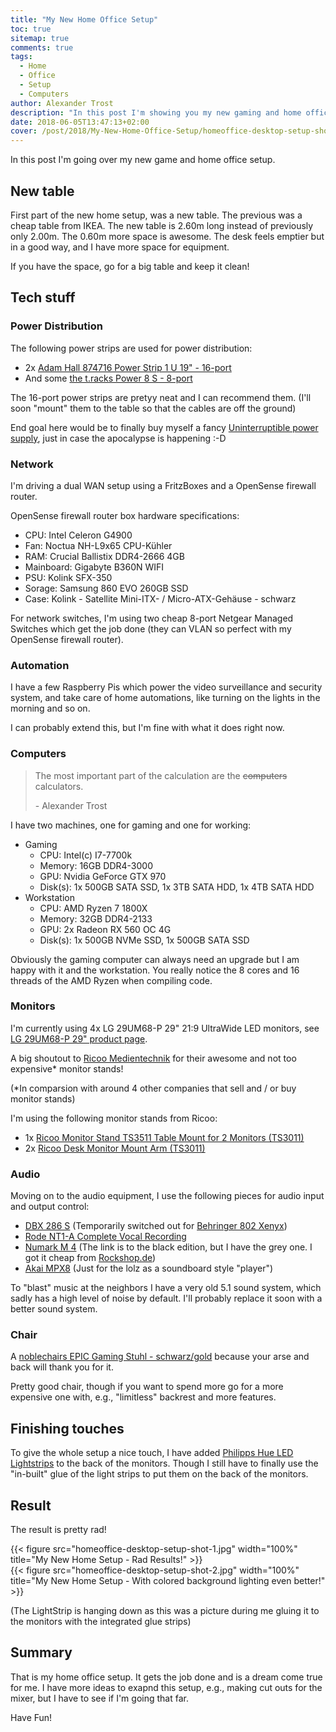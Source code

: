 ```yaml
---
title: "My New Home Office Setup"
toc: true
sitemap: true
comments: true
tags:
  - Home
  - Office
  - Setup
  - Computers
author: Alexander Trost
description: "In this post I'm showing you my new gaming and home office setup."
date: 2018-06-05T13:47:13+02:00
cover: /post/2018/My-New-Home-Office-Setup/homeoffice-desktop-setup-shot-1.jpg
---
```


In this post I'm going over my new game and home office setup.

## New table

First part of the new home setup, was a new table.
The previous was a cheap table from IKEA. The new table is 2.60m long instead of previously only 2.00m.
The 0.60m more space is awesome. The desk feels emptier but in a good way, and I have more space for equipment.

If you have the space, go for a big table and keep it clean!

## Tech stuff

### Power Distribution

The following power strips are used for power distribution:

* 2x [Adam Hall 874716 Power Strip 1 U 19" - 16-port](https://www.thomann.de/intl/adam_hall_874716_power_strip_1_u_19.htm)
* And some [the t.racks Power 8 S - 8-port](https://www.thomann.de/intl/the_t_racks_power_8_s.htm)

The 16-port power strips are pretyy neat and I can recommend them.
(I'll soon "mount" them to the table so that the cables are off the ground)

End goal here would be to finally buy myself a fancy [Uninterruptible power supply](https://en.wikipedia.org/wiki/Uninterruptible_power_supply), just in case the apocalypse is happening :-D

### Network

I'm driving a dual WAN setup using a FritzBoxes and a OpenSense firewall router.

OpenSense firewall router box hardware specifications:

* CPU: Intel Celeron G4900
* Fan: Noctua NH-L9x65 CPU-Kühler
* RAM: Crucial Ballistix DDR4-2666 4GB
* Mainboard: Gigabyte B360N WIFI
* PSU: Kolink SFX-350
* Sorage: Samsung 860 EVO 260GB SSD
* Case: Kolink - Satellite Mini-ITX- / Micro-ATX-Gehäuse - schwarz

For network switches, I'm using two cheap 8-port Netgear Managed Switches which get the job done (they can VLAN so perfect with my OpenSense firewall router).

### Automation

I have a few Raspberry Pis which power the video surveillance and security system, and take care of home automations, like turning on the lights in the morning and so on.

I can probably extend this, but I'm fine with what it does right now.

### Computers

> The most important part of the calculation are the ~~computers~~ calculators.
>
> \- Alexander Trost

I have two machines, one for gaming and one for working:

* Gaming
  * CPU: Intel(c) I7-7700k
  * Memory: 16GB DDR4-3000
  * GPU: Nvidia GeForce GTX 970
  * Disk(s): 1x 500GB SATA SSD, 1x 3TB SATA HDD, 1x 4TB SATA HDD
* Workstation
  * CPU: AMD Ryzen 7 1800X
  * Memory: 32GB DDR4-2133
  * GPU: 2x Radeon RX 560 OC 4G
  * Disk(s): 1x 500GB NVMe SSD, 1x 500GB SATA SSD

Obviously the gaming computer can always need an upgrade but I am happy with it and the workstation.
You really notice the 8 cores and 16 threads of the AMD Ryzen when compiling code.

### Monitors

I'm currently using 4x LG 29UM68-P 29" 21:9 UltraWide LED monitors, see [LG 29UM68-P 29" product page](http://www.lg.com/us/monitors/lg-29UM68-P-ultrawide-monitor).

A big shoutout to [Ricoo Medientechnik](https://www.ricoo.eu/) for their awesome and not too expensive* monitor stands!

(*In comparsion with around 4 other companies that sell and / or buy monitor stands)

I'm using the following monitor stands from Ricoo:

* 1x [Ricoo Monitor Stand TS3511 Table Mount for 2 Monitors (TS3011)](https://www.ricoo.eu/en/ricoo-pc-screen-led-monitor-stand-ts3511-table-mount-for-2-monitors-monitor-brackets-tft-swivel-arm-monitor-mount-pivoting-monitor-fastener-monitor-rack-monitor-arm-compatible-with-vesa-100x100/a-11189/)
* 2x [Ricoo Desk Monitor Mount Arm (TS3011)](https://www.ricoo.eu/en/ricoo-desk-mount-monitor-ts3011-with-gas-spring-articulation-monitor-bracket-swivelling-tiltable-desk-monitor-stand-pedestal-flat-screen-pc-monitor-tft-display-swivel-arm-desk-led-lcd-desk-holder-brackets-universal-tv-vesa-75x75-100x100/a-10789/)

### Audio

Moving on to the audio equipment, I use the following pieces for audio input and output control:

* [DBX 286 S](https://www.thomann.de/de/dbx_286_s.htm) (Temporarily switched out for [Behringer 802 Xenyx](https://www.thomann.de/gb/behringer_xenyx_802.htm))
* [Rode NT1-A Complete Vocal Recording](https://www.thomann.de/de/rode_nt1a_complete_vocal_recording.htm)
* [Numark M 4](https://www.thomann.de/gb/numark_m_4_black.htm) (The link is to the black edition, but I have the grey one. I got it cheap from [Rockshop.de](https://www.rockshop.de/))
* [Akai MPX8](https://www.rockshop.de/akai-mpx8) (Just for the lolz as a soundboard style "player")

To "blast" music at the neighbors I have a very old 5.1 sound system, which sadly has a high level of noise by default. I'll probably replace it soon with a better sound system.

### Chair

A [noblechairs EPIC Gaming Stuhl - schwarz/gold](https://www.caseking.de/noblechairs-epic-gaming-stuhl-schwarz-gold-gagc-038.html) because your arse and back will thank you for it.

Pretty good chair, though if you want to spend more go for a more expensive one with, e.g., "limitless" backrest and more features.

## Finishing touches

To give the whole setup a nice touch, I have added [Philipps Hue LED Lightstrips](https://www.amazon.de/Philips-LightStrip-erweiterbar-Millionen-kompatibel/dp/B0148NMVQA) to the back of the monitors. Though I still have to finally use the "in-built" glue of the light strips to put them on the back of the monitors.

## Result

The result is pretty rad!

<div class="fullwidthimg">
{{< figure src="homeoffice-desktop-setup-shot-1.jpg" width="100%" title="My New Home Setup - Rad Results!" >}}

<div class="fullwidthimg">
{{< figure src="homeoffice-desktop-setup-shot-2.jpg" width="100%" title="My New Home Setup - With colored background lighting even better!" >}}
</div>

(The LightStrip is hanging down as this was a picture during me gluing it to the monitors with the integrated glue strips)

## Summary

That is my home office setup. It gets the job done and is a dream come true for me.
I have more ideas to exapnd this setup, e.g., making cut outs for the mixer, but I have to see if I'm going that far.

Have Fun!
